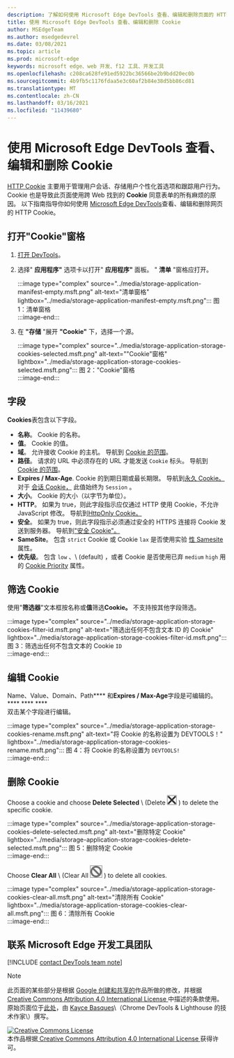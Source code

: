 ```yaml
---
description: 了解如何使用 Microsoft Edge DevTools 查看、编辑和删除页面的 HTTP Cookie。
title: 使用 Microsoft Edge DevTools 查看、编辑和删除 Cookie
author: MSEdgeTeam
ms.author: msedgedevrel
ms.date: 03/08/2021
ms.topic: article
ms.prod: microsoft-edge
keywords: microsoft edge、web 开发、f12 工具、开发工具
ms.openlocfilehash: c208ca628fe91ed5922bc36566be2b9bdd20ec0b
ms.sourcegitcommit: 4b9fb5c1176fdaa5e3c60af2b84e38d5bb86cd81
ms.translationtype: MT
ms.contentlocale: zh-CN
ms.lasthandoff: 03/16/2021
ms.locfileid: "11439680"
---
```

<!-- Copyright Kayce Basques 

   Licensed under the Apache License, Version 2.0 (the "License");
   you may not use this file except in compliance with the License.
   You may obtain a copy of the License at

       https://www.apache.org/licenses/LICENSE-2.0

   Unless required by applicable law or agreed to in writing, software
   distributed under the License is distributed on an "AS IS" BASIS,
   WITHOUT WARRANTIES OR CONDITIONS OF ANY KIND, either express or implied.
   See the License for the specific language governing permissions and
   limitations under the License.  -->

# <a name="view-edit-and-delete-cookies-with-microsoft-edge-devtools"></a>使用 Microsoft Edge DevTools 查看、编辑和删除 Cookie  

[HTTP Cookie][MDNHTTPCookies] 主要用于管理用户会话、存储用户个性化首选项和跟踪用户行为。  Cookie 也是导致此页面使用跨 Web 找到的 **Cookie** 同意表单的所有麻烦的原因。  以下指南指导你如何使用 [Microsoft Edge DevTools][MicrosoftEdgeDevTools]查看、编辑和删除网页的 HTTP Cookie。  

## <a name="open-the-cookies-pane"></a>打开"Cookie"窗格  

1.  [打开 DevTools][DevToolsOpen]。  
1.  选择" **应用程序"** 选项卡以打开" **应用程序"** 面板。  " **清单** "窗格应打开。  
    
    :::image type="complex" source="../media/storage-application-manifest-empty.msft.png" alt-text="清单窗格" lightbox="../media/storage-application-manifest-empty.msft.png":::
       图 1：清单窗格  
    :::image-end:::  

1.  在 **"存储** "展开 **"Cookie"** 下，选择一个源。  
    
    :::image type="complex" source="../media/storage-application-storage-cookies-selected.msft.png" alt-text=""Cookie"窗格" lightbox="../media/storage-application-storage-cookies-selected.msft.png":::
       图 2："Cookie"窗格  
    :::image-end:::  

## <a name="fields"></a>字段  

**Cookies**表包含以下字段。  

*   **名称**。  Cookie 的名称。  
*   **值**。  Cookie 的值。  
*   **域**。  允许接收 Cookie 的主机。  导航到 [Cookie 的范围][MDNHTTPCookiesScope]。  
*   **路径**。  请求的 URL 中必须存在的 URL 才能发送 `Cookie` 标头。  导航到 [Cookie 的范围][MDNHTTPCookiesScope]。  
*   **Expires / Max-Age**.  Cookie 的到期日期或最长期限。  导航到[永久 Cookie。][MDNHTTPCookiesPermanent]  对于 [会话 Cookie，][MDNHTTPCookiesSession] 此值始终为 `Session` 。  
*   **大小**。  Cookie 的大小（以字节为单位）。  
*   **HTTP**。  如果为 true，则此字段指示应仅通过 HTTP 使用 Cookie，不允许 JavaScript 修改。  导航到[HttpOnly Cookie。][MDNHTTPCookiesSecure]  
*   **安全**。  如果为 true，则此字段指示必须通过安全的 HTTPS 连接将 Cookie 发送到服务器。  导航到["安全 Cookie"。][MDNHTTPCookiesSecure]  
*   **SameSite**。  包含 `strict` Cookie 或 Cookie `lax` 是否使用实验 [性 Samesite][MDNHTTPCookiesSamesite] 属性。  
*   **优先级**。  包含 `low` 、\ (default\) ，或者 Cookie 是否使用已弃 `medium` `high` 用的 [Cookie Priority][ChromiumIssue232693] 属性。

## <a name="filter-cookies"></a>筛选 Cookie  

使用"**筛选器**"文本框按名称或**值**筛选**Cookie。**  不支持按其他字段筛选。  

:::image type="complex" source="../media/storage-application-storage-cookies-filter-id.msft.png" alt-text="筛选出任何不包含文本 ID 的 Cookie" lightbox="../media/storage-application-storage-cookies-filter-id.msft.png":::
   图 3：筛选出任何不包含文本的 Cookie `ID`  
:::image-end:::  

## <a name="edit-a-cookie"></a>编辑 Cookie  

Name、Value、Domain、Path**** 和**Expires / Max-Age**字段是可编辑的。 **** **** ****  
双击某个字段进行编辑。  

:::image type="complex" source="../media/storage-application-storage-cookies-rename.msft.png" alt-text="将 Cookie 的名称设置为 DEVTOOLS！" lightbox="../media/storage-application-storage-cookies-rename.msft.png":::
   图 4：将 Cookie 的名称设置为 `DEVTOOLS!`  
:::image-end:::  

## <a name="delete-cookies"></a>删除 Cookie  

Choose a cookie and choose **Delete Selected** \ (Delete ![ Selected ](../media/delete-icon.msft.png) \) to delete the specific cookie.  

:::image type="complex" source="../media/storage-application-storage-cookies-delete-selected.msft.png" alt-text="删除特定 Cookie" lightbox="../media/storage-application-storage-cookies-delete-selected.msft.png":::
   图 5：删除特定 Cookie  
:::image-end:::  

Choose **Clear All** \ (Clear All ![ ](../media/clear-icon.msft.png) \) to delete all cookies.  

:::image type="complex" source="../media/storage-application-storage-cookies-clear-all.msft.png" alt-text="清除所有 Cookie" lightbox="../media/storage-application-storage-cookies-clear-all.msft.png":::
   图 6：清除所有 Cookie  
:::image-end:::  

## <a name="getting-in-touch-with-the-microsoft-edge-devtools-team"></a>联系 Microsoft Edge 开发工具团队  

[!INCLUDE [contact DevTools team note](../includes/contact-devtools-team-note.md)]  

<!-- links -->  

[MicrosoftEdgeDevTools]: /microsoft-edge/devtools-guide-chromium "Microsoft Edge (Chromium) 开发人员工具"  
[DevToolsOpen]: /microsoft-edge/devtools-guide-chromium/open "打开 Microsoft Edge DevTools"  

[ChromiumIssue232693]: https://bugs.chromium.org/p/chromium/issues/detail?id=232693 "Chromium 问题 232693：实现 Cookie 服务优先级|Chromium Bug"  

[MDNHTTPCookies]: https://developer.mozilla.org/docs/Web/HTTP/Cookies "HTTP cookie |MDN"  
[MDNHTTPCookiesPermanent]: https://developer.mozilla.org/docs/Web/HTTP/Cookies#Permanent_cookies "HTTP Cookie - 永久 cookie |MDN"  
[MDNHTTPCookiesSamesite]: https://developer.mozilla.org/docs/Web/HTTP/Cookies#SameSite_cookies "HTTP Cookie - SameSite cookie |MDN"  
[MDNHTTPCookiesScope]: https://developer.mozilla.org/docs/Web/HTTP/Cookies#Scope_of_cookies "HTTP Cookie - Cookie |MDN"  
[MDNHTTPCookiesSecure]: https://developer.mozilla.org/docs/Web/HTTP/Cookies#Secure_and_HttpOnly_cookies "HTTP Cookie - 安全 Cookie 和 HttpOnly |MDN"  
[MDNHTTPCookiesSession]: https://developer.mozilla.org/docs/Web/HTTP/Cookies#Session_cookies "HTTP Cookie - 会话 cookie |MDN"  

> [!NOTE]
> 此页面的某些部分是根据 [Google 创建和共享的][GoogleSitePolicies]作品所做的修改，并根据[ Creative Commons Attribution 4.0 International License ][CCA4IL]中描述的条款使用。  
> 原始页面位于[此处](https://developers.google.com/web/tools/chrome-devtools/storage/cookies)，由 [Kayce Basques][KayceBasques]\（Chrome DevTools \& Lighthouse 的技术作家\）撰写。  

[![Creative Commons License][CCby4Image]][CCA4IL]  
本作品根据[ Creative Commons Attribution 4.0 International License ][CCA4IL]获得许可。  

[CCA4IL]: https://creativecommons.org/licenses/by/4.0  
[CCby4Image]: https://i.creativecommons.org/l/by/4.0/88x31.png  
[GoogleSitePolicies]: https://developers.google.com/terms/site-policies  
[KayceBasques]: https://developers.google.com/web/resources/contributors/kaycebasques  
